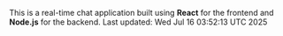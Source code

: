 This is a real-time chat application built using **React** for the frontend and **Node.js** for the backend.
Last updated: Wed Jul 16 03:52:13 UTC 2025
